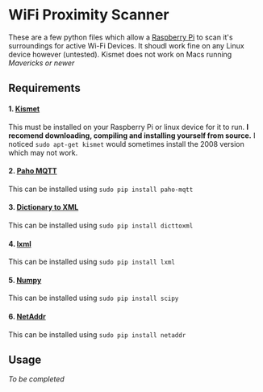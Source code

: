 # WiFi Proximity Scanner
These are a few python files which allow a [Raspberry Pi](https://www.raspberrypi.org) to scan it's surroundings for active Wi-Fi Devices. It shoudl work fine on any Linux device however (untested). Kismet does not work on Macs running *Mavericks or newer*

## Requirements
#### 1. [Kismet](http://kismetwireless.net) 

This must be installed on your Raspberry Pi  or linux device for it to run. **I recomend downloading, compiling and installing yourself from source.** I noticed 
`sudo apt-get kismet` would sometimes install the 2008 version which may not work.

#### 2. [Paho MQTT](https://pypi.python.org/pypi/paho-mqtt)

This can be installed using `sudo pip install paho-mqtt`

#### 3. [Dictionary to XML](https://pypi.python.org/pypi/dicttoxml)

This can be installed using `sudo pip install dicttoxml`
#### 4. [lxml](http://lxml.de)

This can be installed using `sudo pip install lxml`

#### 5. [Numpy](http://www.numpy.org)

This can be installed using `sudo pip install scipy`

#### 6. [NetAddr](https://pythonhosted.org/netaddr/installation.html)

This can be installed using `sudo pip install netaddr`


## Usage
*To be completed*




